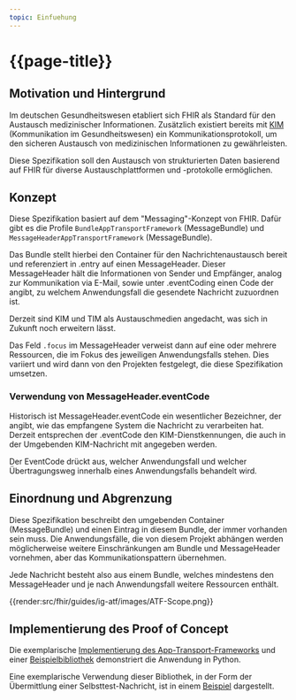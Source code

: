 ```yaml
---
topic: Einfuehung
---
```


# {{page-title}}

## Motivation und Hintergrund

Im deutschen Gesundheitswesen etabliert sich FHIR als Standard für den Austausch medizinischer Informationen. Zusätzlich existiert bereits mit [KIM](https://www.gematik.de/anwendungen/kim) (Kommunikation im Gesundheitswesen) ein Kommunikationsprotokoll, um den sicheren Austausch von medizinischen Informationen zu gewährleisten.

Diese Spezifikation soll den Austausch von strukturierten Daten basierend auf FHIR für diverse Austauschplattformen und -protokolle ermöglichen.

## Konzept

Diese Spezifikation basiert auf dem "Messaging"-Konzept von FHIR. Dafür gibt es die Profile `BundleAppTransportFramework` (MessageBundle) und `MessageHeaderAppTransportFramework` (MessageBundle).

Das Bundle stellt hierbei den Container für den Nachrichtenaustausch bereit und referenziert in .entry auf einen MessageHeader. Dieser MessageHeader hält die Informationen von Sender und Empfänger, analog zur Kommunikation via E-Mail, sowie unter .eventCoding einen Code der angibt, zu welchem Anwendungsfall die gesendete Nachricht zuzuordnen ist.

Derzeit sind KIM und TIM als Austauschmedien angedacht, was sich in Zukunft noch erweitern lässt.

Das Feld `.focus` im MessageHeader verweist dann auf eine oder mehrere Ressourcen, die im Fokus des jeweiligen Anwendungsfalls stehen. Dies variiert und wird dann von den Projekten festgelegt, die diese Spezifikation umsetzen.

### Verwendung von MessageHeader.eventCode

Historisch ist MessageHeader.eventCode ein wesentlicher Bezeichner, der angibt, wie das empfangene System die Nachricht zu verarbeiten hat. Derzeit entsprechen der .eventCode den KIM-Dienstkennungen, die auch in der Umgebenden KIM-Nachricht mit angegeben werden.

Der EventCode drückt aus, welcher Anwendungsfall und welcher Übertragungsweg innerhalb eines Anwendungsfalls behandelt wird.

## Einordnung und Abgrenzung

Diese Spezifikation beschreibt den umgebenden Container (MessageBundle) und einen Eintrag in diesem Bundle, der immer vorhanden sein muss. Die Anwendungsfälle, die von diesem Projekt abhängen werden möglicherweise weitere Einschränkungen am Bundle und MessageHeader vornehmen, aber das Kommunikationspattern übernehmen.

Jede Nachricht besteht also aus einem Bundle, welches mindestens den MessageHeader und je nach Anwendungsfall weitere Ressourcen enthält.

{{render:src/fhir/guides/ig-atf/images/ATF-Scope.png}}

## Implementierung des Proof of Concept

Die exemplarische [Implementierung des App-Transport-Frameworks](https://github.com/gematik/api-app-transport-framework/blob/main/src/poc/README.md) und einer [Beispielbibliothek](https://github.com/gematik/api-app-transport-framework/blob/main/src/app_transport_framework_library/README.md) demonstriert die Anwendung in Python.

Eine exemplarische Verwendung dieser Bibliothek, in der Form der Übermittlung einer Selbsttest-Nachricht, ist in einem [Beispiel](https://github.com/gematik/api-app-transport-framework/blob/main/src/poc/example.py) dargestellt.

